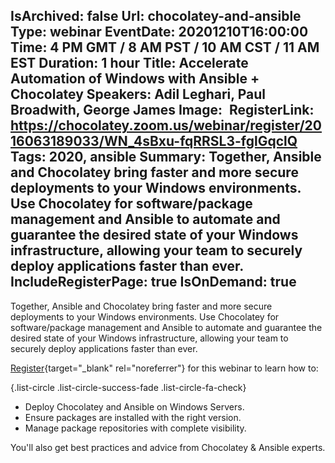 IsArchived: false
Url: chocolatey-and-ansible
Type: webinar
EventDate: 20201210T16:00:00
Time: 4 PM GMT / 8 AM PST / 10 AM CST / 11 AM EST
Duration: 1 hour
Title: Accelerate Automation of Windows with Ansible + Chocolatey
Speakers: Adil Leghari, Paul Broadwith, George James
Image: <img class="lazy img-fluid" src="data:image/gif;base64,R0lGODlhAQABAIAAAAAAAP///yH5BAEAAAAALAAAAAABAAEAAAIBRAA7" data-src="/content/images/events/01-07.jpg" alt="Accelerate Automation of Windows with Ansible + Chocolatey" title="Accelerate Automation of Windows with Ansible + Chocolatey" />
RegisterLink: https://chocolatey.zoom.us/webinar/register/2016063189033/WN_4sBxu-fqRRSL3-fglGqclQ
Tags: 2020, ansible
Summary: Together, Ansible and Chocolatey bring faster and more secure deployments to your Windows environments. Use Chocolatey for software/package management and Ansible to automate and guarantee the desired state of your Windows infrastructure, allowing your team to securely deploy applications faster than ever.
IncludeRegisterPage: true
IsOnDemand: true
---
Together, Ansible and Chocolatey bring faster and more secure deployments to your Windows environments. Use Chocolatey for software/package management and Ansible to automate and guarantee the desired state of your Windows infrastructure, allowing your team to securely deploy applications faster than ever.

[Register](https://chocolatey.zoom.us/webinar/register/2016063189033/WN_4sBxu-fqRRSL3-fglGqclQ){target="_blank" rel="noreferrer"} for this webinar to learn how to:

{.list-circle .list-circle-success-fade .list-circle-fa-check}
* Deploy Chocolatey and Ansible on Windows Servers.
* Ensure packages are installed with the right version.
* Manage package repositories with complete visibility.

You'll also get best practices and advice from Chocolatey & Ansible experts.